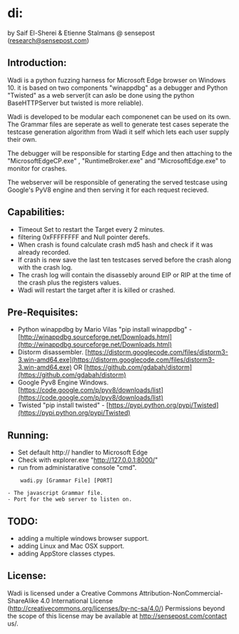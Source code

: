 di:
==========

by Saif El-Sherei & Etienne Stalmans @ sensepost (research@sensepost.com)

Introduction:
----------

Wadi is a python fuzzing harness for Microsoft Edge browser on Windows 10. it is based on two components "winappdbg" as a debugger and Python "Twisted" as a web server(it can aslo be done using the python BaseHTTPServer but twisted is more reliable).

Wadi is developed to be modular each componenet can be used on its own. The Grammar files are seperate as well to generate test cases seperate the testcase generation algorithm from Wadi it self which lets each user supply their own.

The debugger will be responsible for starting Edge and then attaching to the "MicrosoftEdgeCP.exe" , "RuntimeBroker.exe" and "MicrosoftEdge.exe" to monitor for crashes.

The webserver will be responsible of generating the served testcase using Google's PyV8 engine and then serving it for each request recieved.


Capabilities:
----------
- Timeout Set to restart the Target every 2 minutes.
- filtering 0xFFFFFFFF and Null pointer derefs.
- When crash is found calculate crash md5 hash and check if it was already recorded.
- If crash is new save the last ten testcases served before the crash along with the crash log.
- The crash log will contain the disassebly around EIP or RIP at the time of the crash plus the registers values.
- Wadi will restart the target after it is killed or crashed.

Pre-Requisites:
----------
- Python winappdbg by Mario Vilas "pip install winappdbg" - [http://winappdbg.sourceforge.net/Downloads.html](http://winappdbg.sourceforge.net/Downloads.html)
- Distorm disassembler. [https://distorm.googlecode.com/files/distorm3-3.win-amd64.exe](https://distorm.googlecode.com/files/distorm3-3.win-amd64.exe) OR [https://github.com/gdabah/distorm](https://github.com/gdabah/distorm)
- Google Pyv8 Engine Windows. [https://code.google.com/p/pyv8/downloads/list](https://code.google.com/p/pyv8/downloads/list)
- Twisted "pip install twisted" - [https://pypi.python.org/pypi/Twisted](https://pypi.python.org/pypi/Twisted)

Running:
----------
 - Set default http:// handler to Microsoft Edge
 - Check with explorer.exe "http://127.0.0.1:8000/"
 - run from administarative console "cmd".
```
    wadi.py [Grammar File] [PORT]

- The javascript Grammar file.
- Port for the web server to listen on.
```

TODO:
----------
- adding a multiple windows browser support.
- adding Linux and Mac OSX support.
- adding AppStore classes ctypes.


License:
----------
Wadi is licensed under a Creative Commons Attribution-NonCommercial-ShareAlike 4.0 International License (http://creativecommons.org/licenses/by-nc-sa/4.0/) Permissions beyond the scope of this license may be available at http://sensepost.com/contact us/.
